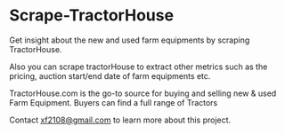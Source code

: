 # Scrape-TractorHouse

Get insight about the new and used farm equipments  by scraping TractorHouse.

Also you can scrape tractorHouse to extract other metrics such as the pricing, auction start/end date of farm equipments etc.

TractorHouse.com is the go-to source for buying and selling new & used Farm Equipment. Buyers can find a full range of Tractors


Contact xf2108@gmail.com to learn more about this project.
